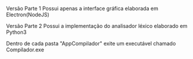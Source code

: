 Versão Parte 1
	Possui apenas a interface gráfica elaborada em Electron(NodeJS)

Versão Parte 2
	Possui a implementação do analisador léxico elaborado em Python3

Dentro de cada pasta "AppCompilador" exite um executável chamado Compilador.exe
